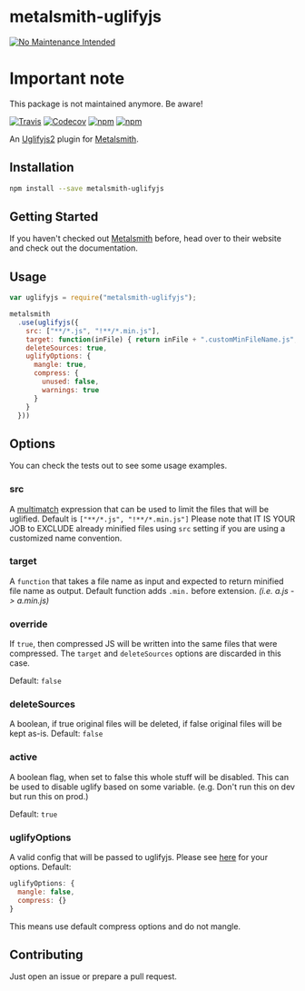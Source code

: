metalsmith-uglifyjs
===============

[![No Maintenance Intended](http://unmaintained.tech/badge.svg)](http://unmaintained.tech/)

# Important note
This package is not maintained anymore. Be aware!

[![Travis](https://img.shields.io/travis/ubenzer/metalsmith-uglifyjs.svg?maxAge=3600&style=flat-square)](https://travis-ci.org/ubenzer/metalsmith-uglifyjs)
[![Codecov](https://img.shields.io/codecov/c/github/ubenzer/metalsmith-uglifyjs.svg?maxAge=3600&style=flat-square)](https://codecov.io/gh/ubenzer/metalsmith-uglifyjs)
[![npm](https://img.shields.io/npm/v/metalsmith-uglifyjs.svg?maxAge=3600&style=flat-square)](https://www.npmjs.com/package/metalsmith-uglifyjs)
[![npm](https://img.shields.io/npm/dt/metalsmith-uglifyjs.svg?maxAge=3600&style=flat-square)](https://www.npmjs.com/package/metalsmith-uglifyjs)

An [Uglifyjs2](http://lisperator.net/uglifyjs/) plugin for [Metalsmith](http://metalsmith.io/).

## Installation

```sh
npm install --save metalsmith-uglifyjs
```

## Getting Started

If you haven't checked out [Metalsmith](http://metalsmith.io/) before, head over to their website and check out the
documentation.

## Usage

```js
var uglifyjs = require("metalsmith-uglifyjs");

metalsmith
  .use(uglifyjs({
    src: ["**/*.js", "!**/*.min.js"],
    target: function(inFile) { return inFile + ".customMinFileName.js"; },
    deleteSources: true,
    uglifyOptions: {
      mangle: true,
      compress: {
        unused: false,
        warnings: true
      }
    }
  }))
```

## Options
You can check the tests out to see some usage examples.

### src
A [multimatch](https://www.npmjs.com/package/multimatch) expression that can be used to limit the files
that will be uglified. Default is `["**/*.js", "!**/*.min.js"]` Please note that IT IS YOUR JOB to EXCLUDE
already minified files using `src` setting if you are using a customized name convention.

### target
A `function` that takes a file name as input and expected to return minified file name as output. Default
function adds `.min.` before extension. _(i.e. a.js -> a.min.js)_

### override
If `true`, then compressed JS will be written into the same files that were compressed. The `target`
and `deleteSources` options are discarded in this case.

Default: `false`

### deleteSources
A boolean, if true original files will be deleted, if false original files will be kept as-is. Default: `false`


### active
A boolean flag, when set to false this whole stuff will be disabled. This can be used to disable uglify based on
some variable. (e.g. Don't run this on dev but run this on prod.)

Default: `true`

### uglifyOptions
A valid config that will be passed to uglifyjs. Please see [here](https://github.com/mishoo/UglifyJS2#compressor-options) for your options. Default:
```js
uglifyOptions: {
  mangle: false,
  compress: {}
}
```
This means use default compress options and do not mangle.

## Contributing
Just open an issue or prepare a pull request.

